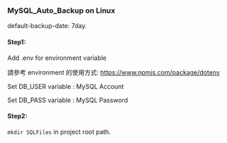 ### MySQL_Auto_Backup on Linux

default-backup-date: 7day.

#### Step1:
Add .env for environment variable

請參考 environment 的使用方式: https://www.npmjs.com/package/dotenv

Set DB_USER variable : MySQL Account  

Set DB_PASS variable : MySQL Password  


#### Step2:
`mkdir SQLFiles` in project root path.
